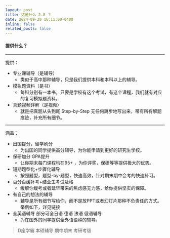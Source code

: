 ```yaml
---
layout: post
title: 这是什么 2.0 ？
date: 2024-09-20 16:11:00-0400
inline: false
related_posts: false
---
```




#### 提供什么？

---

提供：<br>

- 专业课辅导（是辅导）
  - 类似于高中那种辅导，只是我们提供本科和本科以上的辅导。
- 模拟题资料（是书）
  - 每科分别有一本书，只要是学校有这个考试，有这个课程，我们就有对应的复习模拟题资料。
- 真题视频详解（是视频）
  - 就是把真题从头到尾 Step-by-Step 无任何跳步地写出来，带有所有解题痕迹，补充所有细节。

---

涵盖：<br>

- 出国提分，留学刷分
    - 为出国的同学提供高分辅导，为你能申请到更好的研究生学校。
- 保研加分 GPA提升
    - 让你期末每门课程均在95+ ，为你评奖，保研等等提供极大的优势。
- 短期题型化+步骤化辅导
    - 按照题型，题型-by-题型，快速高效，针对期末期中会考的快速补习。
- 百分百缓补考+结业生考试及格
    - 缓解你缓考或者延毕带来的焦虑感无力感，给你提供坚实的保障。
- 有自己的想法的辅导
    - 辅导是所有细节写给你，而不是放PPT或者幻灯片那种不负责任的方式。举例如下，详见链接
- 全英语辅导 部分可全日语 德语 法语 俄语辅导
    - 为在国外的同学提供全外语语种的辅导，


> D座学霸  本硕辅导 期中期末 考研考级
